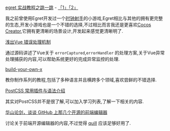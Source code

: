 [egret 实战教程之跳一跳](https://juejin.cn/post/6844903800252137485) - [「1」](https://juejin.cn/post/6844903800252137485)[「2」](https://juejin.cn/post/6844903801208438792)

我之前曾使用Egret开发过一个[时钟射手](https://github.com/zct1989/egret-clock-shooter)的小游戏,Egret相比与其他的拥有更完整的生态,开发小游戏也是一个不错的选择,不过相比而言我还是更喜欢[Cocos Creator](https://www.cocos.com/),它拥有更清晰的场景设计,开发起来感觉更清晰明了.

[浅出Vue 错误处理机制](https://juejin.im/post/5c8e139f6fb9a0710f47d949)

通过源码讲述了Vue关于 `errorCaptured`,`errorHandler` 的处理方案,关于Vue异常处理捕获的内容,可以帮助系统更好的完成异常监控的处理.

[build-your-own-x](https://github.com/danistefanovic/build-your-own-x)

教你制作系列的教程,包括了多种语言并且横跨多个领域,喜欢尝鲜的不错选择.

[PostCSS 常用插件与语法介绍 ](https://juejin.im/post/5ca44e4ce51d45563f7c5bd2)

其实对PostCSS并不是很了解,可以加入学习列表,了解一下相关的内容.

[华山论剑，谈谈 GitHub 上那几个开源的前端编辑器](https://mp.weixin.qq.com/s?__biz=MzAxOTcxNTIwNQ==&mid=2457915047&idx=1&sn=a50cba5c3942e20621590b62cb79b8ac&chksm=8cb6ab4dbbc1225b867124115a9a0d2deeb0fde97dbdc75f71bca1166e43f3941f8fd0b80e81&token=144455361&lang=zh_CN#rd)

讨论关于前端开源编辑器的内容,不过觉得 [quill](https://quilljs.com/) 应该足够好用了.